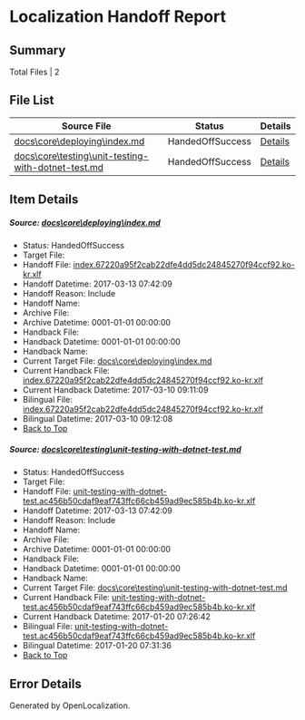 # <a name='report-top'></a> Localization Handoff Report

## Summary
 Total Files | 2

## File List
 Source File | Status | Details 
 ----------- | ------ | ------- 
 [docs\core\deploying\index.md](https://github.com/dotnet/docs/blob/3845ec46cbd1f65abd9b78f7b81487efed9de2f2/docs/core/deploying/index.md) | HandedOffSuccess | [Details](#953693cb1ebe273393abc69bc7f0481874b4f0fc34)
 [docs\core\testing\unit-testing-with-dotnet-test.md](https://github.com/dotnet/docs/blob/3845ec46cbd1f65abd9b78f7b81487efed9de2f2/docs/core/testing/unit-testing-with-dotnet-test.md) | HandedOffSuccess | [Details](#4d9bfe658f9c3257d53466268c608c6a2bd968e564)

## Item Details
##### <a name='953693cb1ebe273393abc69bc7f0481874b4f0fc34'></a> Source: [docs\core\deploying\index.md](https://github.com/dotnet/docs/blob/3845ec46cbd1f65abd9b78f7b81487efed9de2f2/docs/core/deploying/index.md)
* Status: HandedOffSuccess
* Target File: 
* Handoff File: [index.67220a95f2cab22dfe4dd5dc24845270f94ccf92.ko-kr.xlf](https://github.com/dotnet/docs.handoff/blob/fffac34924998551c27e6eeb012be71d4c87da3e/ol-handoff/dotnet/docs.ko-kr/master/dotnet-core/index.67220a95f2cab22dfe4dd5dc24845270f94ccf92.ko-kr.xlf)
* Handoff Datetime: 2017-03-13 07:42:09
* Handoff Reason: Include
* Handoff Name: 
* Archive File: 
* Archive Datetime: 0001-01-01 00:00:00
* Handback File: 
* Handback Datetime: 0001-01-01 00:00:00
* Handback Name: 
* Current Target File: [docs\core\deploying\index.md](https://github.com/dotnet/docs.ko-kr/blob/b07bb7e5429784799b0c96ce0371e77e427f11c7/docs/core/deploying/index.md)
* Current Handback File: [index.67220a95f2cab22dfe4dd5dc24845270f94ccf92.ko-kr.xlf](https://github.com/dotnet/docs.handback/blob/2d031473b594bb296dce62595bdd10466b1930c2/ol-handback/dotnet/docs.ko-kr/master/dotnet-core/index.67220a95f2cab22dfe4dd5dc24845270f94ccf92.ko-kr.xlf)
* Current Handback Datetime: 2017-03-10 09:11:09
* Bilingual File: [index.67220a95f2cab22dfe4dd5dc24845270f94ccf92.ko-kr.xlf](https://github.com/dotnet/docs.handback/blob/2d031473b594bb296dce62595bdd10466b1930c2/ol-handback/dotnet/docs.ko-kr/master/dotnet-core/index.67220a95f2cab22dfe4dd5dc24845270f94ccf92.ko-kr.xlf)
* Bilingual Datetime: 2017-03-10 09:12:08
* [Back to Top](#report-top)

##### <a name='4d9bfe658f9c3257d53466268c608c6a2bd968e564'></a> Source: [docs\core\testing\unit-testing-with-dotnet-test.md](https://github.com/dotnet/docs/blob/3845ec46cbd1f65abd9b78f7b81487efed9de2f2/docs/core/testing/unit-testing-with-dotnet-test.md)
* Status: HandedOffSuccess
* Target File: 
* Handoff File: [unit-testing-with-dotnet-test.ac456b50cdaf9eaf743ffc66cb459ad9ec585b4b.ko-kr.xlf](https://github.com/dotnet/docs.handoff/blob/fffac34924998551c27e6eeb012be71d4c87da3e/ol-handoff/dotnet/docs.ko-kr/master/dotnet-core/unit-testing-with-dotnet-test.ac456b50cdaf9eaf743ffc66cb459ad9ec585b4b.ko-kr.xlf)
* Handoff Datetime: 2017-03-13 07:42:09
* Handoff Reason: Include
* Handoff Name: 
* Archive File: 
* Archive Datetime: 0001-01-01 00:00:00
* Handback File: 
* Handback Datetime: 0001-01-01 00:00:00
* Handback Name: 
* Current Target File: [docs\core\testing\unit-testing-with-dotnet-test.md](https://github.com/dotnet/docs.ko-kr/blob/ed614a1fbb84ac0e0dd86b1fa84c5ffd81781dc7/docs/core/testing/unit-testing-with-dotnet-test.md)
* Current Handback File: [unit-testing-with-dotnet-test.ac456b50cdaf9eaf743ffc66cb459ad9ec585b4b.ko-kr.xlf](https://github.com/dotnet/docs.handback/blob/2e9756647525c6a60c577e810724bfef199ea25b/ol-handback/dotnet/docs.ko-kr/master/dotnet-core/unit-testing-with-dotnet-test.ac456b50cdaf9eaf743ffc66cb459ad9ec585b4b.ko-kr.xlf)
* Current Handback Datetime: 2017-01-20 07:26:42
* Bilingual File: [unit-testing-with-dotnet-test.ac456b50cdaf9eaf743ffc66cb459ad9ec585b4b.ko-kr.xlf](https://github.com/dotnet/docs.handback/blob/2e9756647525c6a60c577e810724bfef199ea25b/ol-handback/dotnet/docs.ko-kr/master/dotnet-core/unit-testing-with-dotnet-test.ac456b50cdaf9eaf743ffc66cb459ad9ec585b4b.ko-kr.xlf)
* Bilingual Datetime: 2017-01-20 07:31:36
* [Back to Top](#report-top)


## Error Details

Generated by OpenLocalization.
